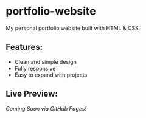 # portfolio-website
My personal portfolio website built with HTML & CSS.

## Features:
- Clean and simple design
- Fully responsive
- Easy to expand with projects

## Live Preview:
*Coming Soon via GitHub Pages!*
